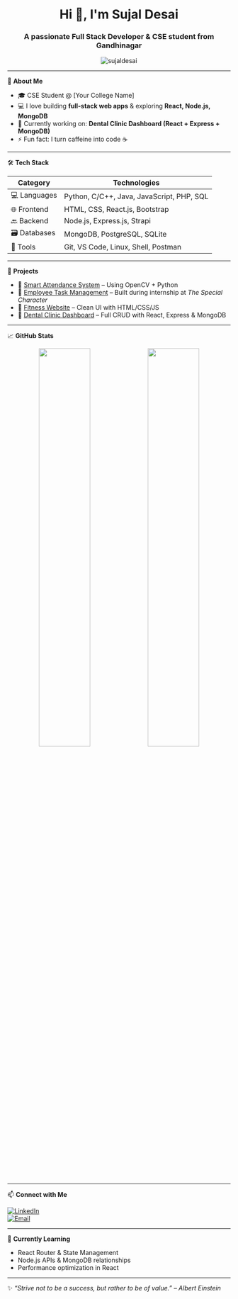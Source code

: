 <h1 align="center">Hi 👋, I'm Sujal Desai</h1>
<h3 align="center">A passionate Full Stack Developer & CSE student from Gandhinagar</h3>

<p align="center">
  <img src="https://komarev.com/ghpvc/?username=sujaldesai&label=Profile%20views&color=0e75b6&style=flat" alt="sujaldesai" />
</p>

---

🌟 **About Me**

- 🎓 CSE Student @ [Your College Name]
- 💻 I love building **full-stack web apps** & exploring **React, Node.js, MongoDB**
- 🔭 Currently working on: **Dental Clinic Dashboard (React + Express + MongoDB)**
- ⚡ Fun fact: I turn caffeine into code ☕

---

🛠️ **Tech Stack**

| Category       | Technologies |
| -------------- | ------------ |
| 💻 Languages   | Python, C/C++, Java, JavaScript, PHP, SQL |
| 🌐 Frontend    | HTML, CSS, React.js, Bootstrap |
| 🔙 Backend     | Node.js, Express.js, Strapi |
| 🗃️ Databases   | MongoDB, PostgreSQL, SQLite |
| 🔧 Tools       | Git, VS Code, Linux, Shell, Postman |

---

🚀 **Projects**

- 🔹 [Smart Attendance System](#) – Using OpenCV + Python  
- 🔹 [Employee Task Management](#) – Built during internship at *The Special Character*  
- 🔹 [Fitness Website](#) – Clean UI with HTML/CSS/JS  
- 🔹 [Dental Clinic Dashboard](#) – Full CRUD with React, Express & MongoDB

---

📈 **GitHub Stats**

<p align="center">
  <img width="48%" src="https://github-readme-stats.vercel.app/api?username=sujaldesai&show_icons=true&theme=tokyonight" />
  <img width="48%" src="https://github-readme-streak-stats.herokuapp.com/?user=sujaldesai&theme=tokyonight" />
</p>

---

📫 **Connect with Me**

[![LinkedIn](https://img.shields.io/badge/-LinkedIn-blue?logo=Linkedin&style=flat-square)](https://linkedin.com/in/sujaldesai)  
[![Email](https://img.shields.io/badge/-Email-c14438?style=flat-square&logo=Gmail&logoColor=white)](mailto:sujaldesai4903@gmail.com)

---

🧠 **Currently Learning**
- React Router & State Management  
- Node.js APIs & MongoDB relationships  
- Performance optimization in React

---

✨ *“Strive not to be a success, but rather to be of value.” – Albert Einstein*

